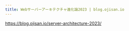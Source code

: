 ```yaml
---
title: Webサーバーアーキテクチャ進化論2023 | blog.ojisan.io
---
```


https://blog.ojisan.io/server-architecture-2023/

